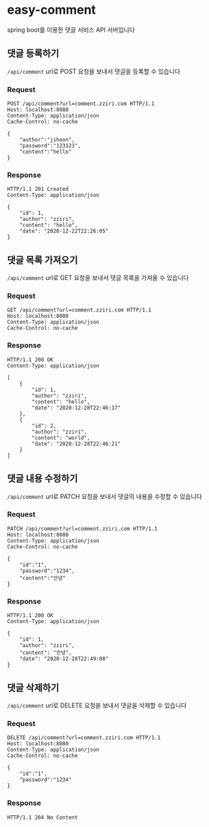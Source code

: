 # easy-comment

spring boot를 이용한 댓글 서비스 API 서버입니다

## 댓글 등록하기

`/api/comment` url로 POST 요청을 보내서 댓글을 등록할 수 있습니다

### Request

```
POST /api/comment?url=comment.zziri.com HTTP/1.1
Host: localhost:8080
Content-Type: application/json
Cache-Control: no-cache

{
	"author":"jihoon",
	"password":"123123",
	"content":"hello"
}
```

### Response

```
HTTP/1.1 201 Created
Content-Type: application/json

{
	"id": 1,
	"author": "zziri",
	"content": "hello",
	"date": "2020-12-22T22:26:05"
}
```

## 댓글 목록 가져오기

`/api/comment` url로 GET 요청을 보내서 댓글 목록을 가져올 수 있습니다

### Request

```
GET /api/comment?url=comment.zziri.com HTTP/1.1
Host: localhost:8080
Content-Type: application/json
Cache-Control: no-cache
```

### Response

```
HTTP/1.1 200 OK
Content-Type: application/json

[
    {
        "id": 1,
        "author": "zziri",
        "content": "hello",
        "date": "2020-12-28T22:46:17"
    },
    {
        "id": 2,
        "author": "zziri",
        "content": "world",
        "date": "2020-12-28T22:46:21"
    }
]
```

## 댓글 내용 수정하기

`/api/comment` url로 PATCH 요청을 보내서 댓글의 내용을 수정할 수 있습니다

### Request

```
PATCH /api/comment?url=comment.zziri.com HTTP/1.1
Host: localhost:8080
Content-Type: application/json
Cache-Control: no-cache

{
	"id":"1",
	"password":"1234",
	"content":"안녕"
}
```

### Response

```
HTTP/1.1 200 OK
Content-Type: application/json

{
    "id": 1,
    "author": "zziri",
    "content": "안녕",
    "date": "2020-12-28T22:49:08"
}
```

## 댓글 삭제하기

`/api/comment` url로 DELETE 요청을 보내서 댓글을 삭제할 수 있습니다

### Request

```
DELETE /api/comment?url=comment.zziri.com HTTP/1.1
Host: localhost:8080
Content-Type: application/json
Cache-Control: no-cache

{
	"id":"1",
	"password":"1234"
}
```

### Response

```
HTTP/1.1 204 No Content

```

